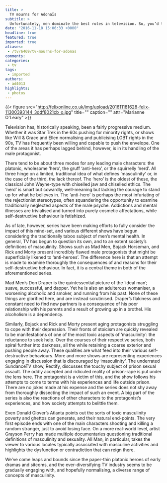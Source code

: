 ```yaml
---
title: >
  TV mourns for Adonaïs
subtitle: >
  Unfortunately, men dominate the best roles in television. So, you’d think that they’d at least be represented with nuance, right? Well, that tends not to be the case.
date: "2016-11-18 15:06:33 +0000"
headline: true
featured: true
imported: true
aliases:
 - /tv/6469/tv-mourns-for-adonas
comments:
categories:
 - tv
tags:
 - imported
authors:
 - ad4013
highlights:
 - photos
---
```


{{< figure src="http://felixonline.co.uk/img/upload/201611181628-felix-11300393144_3ddf8021cb_o.jpg" title="" caption="" attr="Marianne O'Leary" >}}

Television has, historically speaking, been a fairly progressive medium. Whether it was Star Trek in the 60s pushing for minority rights, or shows like Will &amp; Grace and Ellen normalising and publicising LGBT rights in the 90s, TV has frequently been willing and capable to push the envelope.  One of the areas it has perhaps lagged behind, however, is in its handling of the male protagonist.

There tend to be about three modes for any leading male characters:  the platonic, wholesome ‘hero’, the gruff ‘anti-hero’, or the squirrelly ‘nerd’. All three hinge on a limited, traditional idea of what defines ‘masculinity’ or, in the case of the third, the lack thereof. The ‘hero’ is the oldest of these, the classical John Wayne-type with chiselled jaw and chiselled ethics. The ‘nerd’ is smart but cowardly, well-meaning but lacking the courage to stand up for what he believes in. The ‘anti-hero’ is perhaps the most infuriating of the rejectionist stereotypes, often squandering the opportunity to examine traditionally neglected aspects of the male psyche. Addictions and mental illnesses are trivialised and turned into purely cosmetic affectations, while self-destructive behaviour is fetishized.

As of late, however, series have been making efforts to fully consider the impact of this mind-set, and various different shows have begun considering the traditionally taboo subject of men’s mental health. In general, TV has begun to question its own, and to an extent society’s definitions of masculinity. Shows such as Mad Men, Bojack Horseman, and Rick and Morty present incredibly flawed male protagonists that might be superficially likened to ‘anti-heroes’. The difference here is that an attempt is made to examine thoroughly the consequences of and reasons for their self-destructive behaviour. In fact, it is a central theme in both of the aforementioned series.

Mad Men’s Don Draper is the quintessential picture of the ‘ideal man’; suave, successful, and dapper. Yet he is also an adulterous womaniser, a worsening alcoholic and smoker, and running from his past. None of these things are glorified here, and are instead scrutinised. Draper’s flakiness and constant need to find new partners is a consequence of his poor relationship with his parents and a result of growing up in a brothel. His alcoholism is a dependency.

Similarly, Bojack and Rick and Morty present aging protagonists struggling to cope with their depression. Their fronts of stoicism are quickly revealed to be manifestations of one of the most toxic aspects of ‘masculinity’: the reluctance to seek help. Over the courses of their respective series, both spiral further into darkness, all the while retaining a coarse exterior and pushing people away. These qualities are what feed into their various self-destructive behaviours.
More and more shows are representing experiences engaging in discussion that is discouraged by ‘masculinity’. The underrated SundanceTV show, Rectify, discusses the touchy subject of prison sexual assault. The oddly accepted and ridiculed reality of prison-rape is put under the lens here. The protagonist is a victim of this, and the show follows his attempts to come to terms with his experiences and life outside prison. There are no jokes made at his expense and the series does not shy away from thoroughly dissecting the impact of such an event. A big part of the series is also the reactions of other characters to the protagonist’s experiences, and how society attempts to belittle them.

Even Donald Glover’s Atlanta points out the sorts of toxic masculinity poverty and ghettos can generate, and their natural end-points. The very first episode ends with one of the main characters shooting and killing a random stranger, just to avoid losing face.
On a more real-world level, artist Grayson Perry has made multiple documentaries questioning traditional definitions of masculinity and sexuality. All Man, in particular, takes the viewer to various locales typically associated with masculine activities and highlights the dysfunction or contradiction that can reign there.

We’ve come leaps and bounds since the paper-thin platonic heroes of early dramas and sitcoms, and the ever-diversifying TV industry seems to be gradually engaging with, and hopefully normalising, a diverse range of concepts of masculinity.
